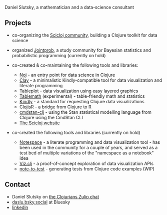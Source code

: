Daniel Slutsky, a mathematician and a data-science consultant

## Projects
* co-organizing the [Scicloj community](https://scicloj.github.io/), building a Clojure toolkit for data science
* organized [Jointprob](https://scicloj.github.io/docs/community/groups/jointprob/), a study community for Bayesian statistics and probabilistic programming (currently on hold)

* co-created & co-maintaining the following tools and libraries:
  * [Noj](https://github.com/scicloj/noj) - an entry point for data science in Clojure
  * [Clay](https://scicloj.github.io/clay/) - a minimalistic Kindly-compatible tool for data visualization and literate programming
  * [Tableplot](https://scicloj.github.io/tableplot) - data visualization using easy layered graphics
  * [Tablemath](https://scicloj.github.io/tablemath) (experimental) - table-friendly math and statistics
  * [Kindly](https://scicloj.github.io/kindly-noted/) - a standard for requesting Clojure data visualizations
  * [ClojisR](https://github.com/scicloj/clojisr) - a bridge from Clojure to R
  * [cmdstan-clj](https://github.com/scicloj/cmdstan-clj) - using the Stan statistical modelling language from Clojure using the CmdStan CLI
  * [The Scicloj website](https://github.com/scicloj/scicloj.github.io)

* co-created the following tools and libraries (currently on hold)
  * [Notespace](https://github.com/scicloj/notespace) - a literate programming and data visualization tool - has been used in the community for a couple of years, and served as a test bed of multiple variations of the "namespace as a notebook" idea
  * [Viz.clj](https://scicloj.github.io/viz.clj/) - a proof-of-concept exploration of data visualization APIs
  * [note-to-test](https://github.com/scicloj/note-to-test) - generating tests from Clojure code examples (WIP)

## Contact
* Daniel Slutsky on [the Clojurians Zulip chat](https://scicloj.github.io/docs/community/chat/) 
* [daslu.bsky.social](https://bsky.app/profile/daslu.bsky.social) at Bluesky
* [linkedin](https://www.linkedin.com/in/daniel-slutsky-42122b4/)
